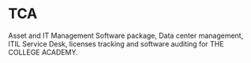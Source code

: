 # TCA
Asset and IT Management Software package, Data center management, ITIL Service Desk, licenses tracking and software auditing for THE COLLEGE ACADEMY.
